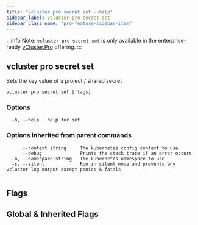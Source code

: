 ```yaml
---
title: "vcluster pro secret set --help"
sidebar_label: vcluster pro secret set
sidebar_class_name: "pro-feature-sidebar-item"
---
```


:::info Note:
`vcluster pro secret set` is only available in the enterprise-ready [vCluster.Pro](https://vcluster.pro) offering.
:::

## vcluster pro secret set

Sets the key value of a project / shared secret

```
vcluster pro secret set [flags]
```

### Options

```
  -h, --help   help for set
```

### Options inherited from parent commands

```
      --context string     The kubernetes config context to use
      --debug              Prints the stack trace if an error occurs
  -n, --namespace string   The kubernetes namespace to use
  -s, --silent             Run in silent mode and prevents any vcluster log output except panics & fatals
```

```

```


## Flags
## Global & Inherited Flags